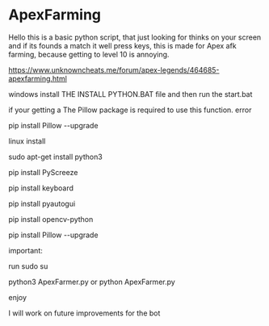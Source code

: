 # ApexFarming

Hello this is a basic python script, that just looking for thinks on your screen and if its founds a match it well press keys, this is made for Apex afk farming, because getting to level 10 is annoying.

https://www.unknowncheats.me/forum/apex-legends/464685-apexfarming.html

windows install
THE INSTALL PYTHON.BAT file  and then run the start.bat

if your getting a The Pillow package is required to use this function. error 

pip install Pillow --upgrade


linux install

sudo apt-get install python3

pip install PyScreeze

pip install keyboard

pip install pyautogui

pip install opencv-python

pip install Pillow --upgrade

important:  

run sudo su 

python3 ApexFarmer.py or python ApexFarmer.py

enjoy

I will work on future improvements for the bot
